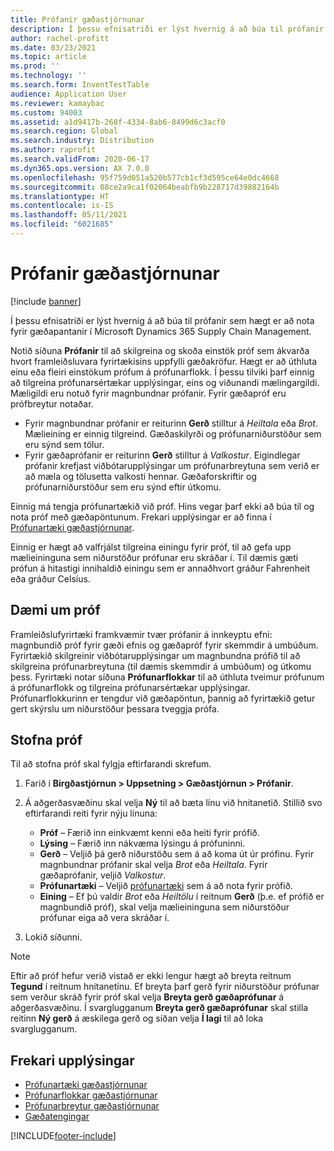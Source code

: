 ```yaml
---
title: Prófanir gæðastjórnunar
description: Í þessu efnisatriði er lýst hvernig á að búa til prófanir sem hægt er að nota fyrir gæðapantanir í Microsoft Dynamics 365 Supply Chain Management.
author: rachel-profitt
ms.date: 03/23/2021
ms.topic: article
ms.prod: ''
ms.technology: ''
ms.search.form: InventTestTable
audience: Application User
ms.reviewer: kamaybac
ms.custom: 94003
ms.assetid: a1d9417b-268f-4334-8ab6-8499d6c3acf0
ms.search.region: Global
ms.search.industry: Distribution
ms.author: raprofit
ms.search.validFrom: 2020-06-17
ms.dyn365.ops.version: AX 7.0.0
ms.openlocfilehash: 95f759d051a520b577cb1cf3d595ce64e0dc4668
ms.sourcegitcommit: 08ce2a9ca1f02064beabfb9b228717d39882164b
ms.translationtype: HT
ms.contentlocale: is-IS
ms.lasthandoff: 05/11/2021
ms.locfileid: "6021685"
---
```

# <a name="quality-management-tests"></a>Prófanir gæðastjórnunar

[!include [banner](../includes/banner.md)]

Í þessu efnisatriði er lýst hvernig á að búa til prófanir sem hægt er að nota fyrir gæðapantanir í Microsoft Dynamics 365 Supply Chain Management.

Notið síðuna **Prófanir** til að skilgreina og skoða einstök próf sem ákvarða hvort framleiðsluvara fyrirtækisins uppfylli gæðakröfur. Hægt er að úthluta einu eða fleiri einstökum prófum á prófunarflokk. Í þessu tilviki þarf einnig að tilgreina prófunarsértækar upplýsingar, eins og viðunandi mælingargildi. Mæligildi eru notuð fyrir magnbundnar prófanir. Fyrir gæðapróf eru prófbreytur notaðar.

- Fyrir magnbundnar prófanir er reiturinn **Gerð** stilltur á *Heiltala* eða *Brot*. Mælieining er einnig tilgreind. Gæðaskilyrði og prófunarniðurstöður sem eru sýnd sem tölur.
- Fyrir gæðaprófanir er reiturinn **Gerð** stilltur á *Valkostur*. Eigindlegar prófanir krefjast viðbótarupplýsingar um prófunarbreytuna sem verið er að mæla og tölusetta valkosti hennar. Gæðaforskriftir og prófunarniðurstöður sem eru sýnd eftir útkomu.

Einnig má tengja prófunartækið við próf. Hins vegar þarf ekki að búa til og nota próf með gæðapöntunum. Frekari upplýsingar er að finna í [Prófunartæki gæðastjórnunar](quality-test-instruments.md).

Einnig er hægt að valfrjálst tilgreina einingu fyrir próf, til að gefa upp mælieininguna sem niðurstöður prófunar eru skráðar í. Til dæmis gæti prófun á hitastigi innihaldið einingu sem er annaðhvort gráður Fahrenheit eða gráður Celsíus.

## <a name="example-of-a-test"></a>Dæmi um próf

Framleiðslufyrirtæki framkvæmir tvær prófanir á innkeyptu efni: magnbundið próf fyrir gæði efnis og gæðapróf fyrir skemmdir á umbúðum. Fyrirtækið skilgreinir viðbótarupplýsingar um magnbundna prófið til að skilgreina prófunarbreytuna (til dæmis skemmdir á umbúðum) og útkomu þess. Fyrirtæki notar síðuna **Prófunarflokkar** til að úthluta tveimur prófunum á prófunarflokk og tilgreina prófunarsértækar upplýsingar. Prófunarflokkurinn er tengdur við gæðapöntun, þannig að fyrirtækið getur gert skýrslu um niðurstöður þessara tveggja prófa.

## <a name="create-a-test"></a>Stofna próf

Til að stofna próf skal fylgja eftirfarandi skrefum.

1. Farið í **Birgðastjórnun \> Uppsetning \> Gæðastjórnun \> Prófanir**.
1. Á aðgerðasvæðinu skal velja **Ný** til að bæta línu við hnitanetið. Stillið svo eftirfarandi reiti fyrir nýju línuna:

    - **Próf** – Færið inn einkvæmt kenni eða heiti fyrir prófið.
    - **Lýsing** – Færið inn nákvæma lýsingu á prófuninni.
    - **Gerð** – Veljið þá gerð niðurstöðu sem á að koma út úr prófinu. Fyrir magnbundnar prófanir skal velja *Brot* eða *Heiltala*. Fyrir gæðaprófanir, veljið *Valkostur*.
    - **Prófunartæki** – Veljið [prófunartæki](quality-test-instruments.md) sem á að nota fyrir prófið.
    - **Eining** – Ef þú valdir *Brot* eða *Heiltölu* í reitnum **Gerð** (þ.e. ef prófið er magnbundið próf), skal velja mælieininguna sem niðurstöður prófunar eiga að vera skráðar í.

1. Lokið síðunni.

> [!NOTE]
> Eftir að próf hefur verið vistað er ekki lengur hægt að breyta reitnum **Tegund** í reitnum hnitanetinu. Ef breyta þarf gerð fyrir niðurstöður prófunar sem verður skráð fyrir próf skal velja **Breyta gerð gæðaprófunar** á aðgerðasvæðinu. Í svarglugganum **Breyta gerð gæðaprófunar** skal stilla reitinn **Ný gerð** á æskilega gerð og síðan velja **Í lagi** til að loka svarglugganum.

## <a name="additional-resources"></a>Frekari upplýsingar

- [Prófunartæki gæðastjórnunar](quality-test-instruments.md)
- [Prófunarflokkar gæðastjórnunar](quality-test-groups.md)
- [Prófunarbreytur gæðastjórnunar](quality-test-variables.md)
- [Gæðatengingar](quality-associations.md)

[!INCLUDE[footer-include](../../includes/footer-banner.md)]

